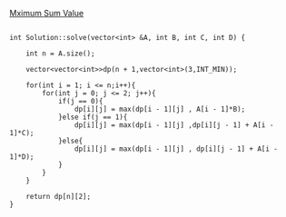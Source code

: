 [Mximum Sum Value](https://www.scaler.com/academy/mentee-dashboard/class/43295/homework/problems/1140?navref=cl_tt_lst_nm)


```

int Solution::solve(vector<int> &A, int B, int C, int D) {

    int n = A.size();
    
    vector<vector<int>>dp(n + 1,vector<int>(3,INT_MIN));

    for(int i = 1; i <= n;i++){
        for(int j = 0; j <= 2; j++){
            if(j == 0){
                dp[i][j] = max(dp[i - 1][j] , A[i - 1]*B);
            }else if(j == 1){
                dp[i][j] = max(dp[i - 1][j] ,dp[i][j - 1] + A[i - 1]*C);
            }else{
                dp[i][j] = max(dp[i - 1][j] , dp[i][j - 1] + A[i - 1]*D);
            }
        }
    }

    return dp[n][2];
}



```
